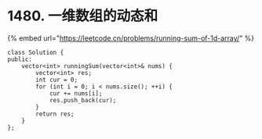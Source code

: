 # 1480. 一维数组的动态和

{% embed url="https://leetcode.cn/problems/running-sum-of-1d-array/" %}

```
class Solution {
public:
    vector<int> runningSum(vector<int>& nums) {
        vector<int> res;
        int cur = 0;
        for (int i = 0; i < nums.size(); ++i) {
            cur += nums[i];
            res.push_back(cur);
        }
        return res;
    }
};
```
